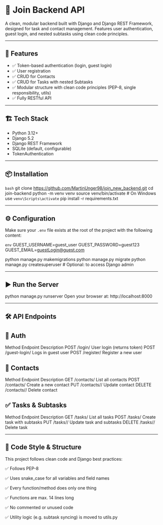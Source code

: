 # 🧠 Join Backend API

A clean, modular backend built with Django and Django REST Framework, designed for task and contact management. Features user authentication, guest login, and nested subtasks using clean code principles.

---

## 🚀 Features

- ✅ Token-based authentication (login, guest login)
- ✅ User registration
- ✅ CRUD for Contacts
- ✅ CRUD for Tasks with nested Subtasks
- ✅ Modular structure with clean code principles (PEP-8, single responsibility, utils)
- ✅ Fully RESTful API

---

## 🏗️ Tech Stack

- Python 3.12+
- Django 5.2
- Django REST Framework
- SQLite (default, configurable)
- TokenAuthentication

---

## 📦 Installation

```bash```
git clone https://github.com/MartinUnger98/join_new_backend.git
cd join-backend
python -m venv venv
source venv/bin/activate  # On Windows use `venv\Scripts\activate`
pip install -r requirements.txt

---

## ⚙️ Configuration

Make sure your `.env` file exists at the root of the project with the following content:

```env```
GUEST_USERNAME=guest_user
GUEST_PASSWORD=guest123
GUEST_EMAIL=guestLogin@guest.com

python manage.py makemigrations
python manage.py migrate
python manage.py createsuperuser  # Optional: to access Django admin

---

## ▶️ Run the Server
python manage.py runserver
Open your browser at: http://localhost:8000

---

## 🛠️ API Endpoints

## 🔐 Auth
Method	Endpoint	Description
POST	/login/	User login (returns token)
POST	/guest-login/	Logs in guest user
POST	/register/	Register a new user

## 👤 Contacts
Method	Endpoint	Description
GET	/contacts/	List all contacts
POST	/contacts/	Create a new contact
PUT	/contacts/<id>/	Update contact
DELETE	/contacts/<id>/	Delete contact

## ✅ Tasks & Subtasks
Method	Endpoint	Description
GET	/tasks/	List all tasks
POST	/tasks/	Create task with subtasks
PUT	/tasks/<id>/	Update task and subtasks
DELETE	/tasks/<id>/	Delete task

---

## 🧼 Code Style & Structure
This project follows clean code and Django best practices:

✅ Follows PEP-8

✅ Uses snake_case for all variables and field names

✅ Every function/method does only one thing

✅ Functions are max. 14 lines long

✅ No commented or unused code

✅ Utility logic (e.g. subtask syncing) is moved to utils.py